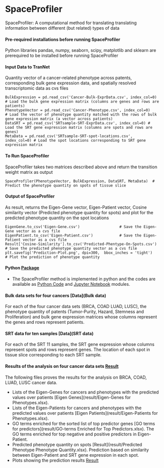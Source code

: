 # SpaceProfiler
SpaceProfiler: A computational method for translating translating information between different (but related) types of data
#### Pre-required installations before running SpaceProfiler
Python libraries pandas, numpy, seaborn, scipy, matplotlib and sklearn are prerequired to be installed before running SpaceProfiler
#### Input Data to TranNet
Quantity vector of a cancer-related phenotype across patents, corresponding bulk gene expression data, and spatially resolved transcriptomic data as cvs files
```
BulkExpression = pd.read_csv('Cancer-Bulk-ExprData.csv', index_col=0) # Load the bulk gene expression matrix (columns are genes and rows are patients)
PhenotypeVector = pd.read_csv('Cancer-Phenotype.csv', index_col=0)     # Load the vector of phenotype quantity matched with the rows of bulk gene expression matrix (a vector across patients)
DataSRT = pd.read_csv('SRTsample-SRT-ExprData.csv', index_col=0) # Load the SRT gene expression matrix (columns are spots and rows are genes)  
MetaData = pd.read_csv('SRTsample-SRT-spot-locations.csv', index_col=0) # Load the spot locations corresponding to SRT gene expression matrix
```
#### To Run SpaceProfiler
SpaceProfiler takes two matrices described above and return the transition weight matrix as output
```
SpaceProfiler(PhenotypeVector, BulkExpression, DataSRT, MetaData)  # Predict the phenotype quantity on spots of tissue slice  
```
#### Output of SpaceProfiler
As result, returns the Eigen-Gene vector, Eigen-Patient vector, Cosine similarity vector (Predicted phenotype quantity for spots) and plot for the predicted phenotype quantity on the spot locations  
```
EigenGene.to_csv('Eigen-Gene.csv')                  # Save the Eigen-Gene vector as a cvs file
EigenPatient.to_csv('Eigen-Patient.csv')            # Save the Eigen-Patient vector as a cvs file
Result['Cosine-Similarity'].to_csv('Predicted-Phentype-On-Spots.csv')  # Save the predicted phenotype quantity vector as a cvs file
plt.savefig('Prediction-Plot.png', dpi=300,  bbox_inches = 'tight')    # Plot the prediction of phenotype quantity
```
#### Python [Package](code)
* The SpaceProfiler method is implemented in python and the codes are available as [Python Code](code/SpaceProfiler.py) and [Jupyter Notebook](code/SpaceProfiler.ipynb) modules.

#### Bulk data sets for four cancers [Data](Bulk data)
For each of the four cancer data sets (BRCA, COAD LUAD, LUSC), the phenotype quantity of patents (Tumor-Purity, Hazard, Stemness and Proliferation) and bulk gene expression matrices whose columns represent the genes and rows represent patients.
#### SRT data for ten samples [Data](SRT data)
For each of the SRT 11 samples, the SRT gene expression whose columns represent spots and rows represent genes. The location of each spot in tissue slice corresponding to each SRT sample.

#### Results of the analysis on four cancer data sets [Result](result)
The following files proves the results for the analysis on BRCA, COAD, LUAD, LUSC cancer data.
* Lists of the Eigen-Genes for cancers and phenotypes with the predicted values over patients [Eigen Genes](result/Eigen-Genes for Phenotypes.xlsx).
* Lists of the Eigen-Patients for cancers and phenotypes with the predicted values over patients [Eigen Patients](result/Eigen-Patients for Phenotypes.xlsx).
* GO terms enriched for the sorted list of top predictor genes [GO terms for predictors](result/GO-terms Enriched for Top Predictors.xlsx). The GO terms enriched for top negative and positive predictors in Eigen-Patient.
* Predicted phenotype quantity on spots [Result](result/Predicted Phenotype Phenotype Quantity.xlsx). Prediction based on similarity between Eigen-Patient and SRT gene expression in each spot.
* Plots showing the prediction results [Result](result)
